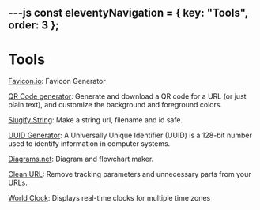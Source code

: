 ---js
const eleventyNavigation = {
	key: "Tools",
	order: 3
};
---

<h1>Tools</h1>

<a href="https://favicon.io/" target="_blank">Favicon.io</a>: Favicon Generator

<a href="https://it-tools.tech/qrcode-generator" target="_blank">QR Code generator</a>: Generate and download a QR code for a URL (or just plain text), and customize the background and foreground colors.

<a href="https://it-tools.tech/slugify-string" target="_blank">Slugify String</a>: Make a string url, filename and id safe.

<a href="https://it-tools.tech/uuid-generator" target="_blank">UUID Generator</a>: A Universally Unique Identifier (UUID) is a 128-bit number used to identify information in computer systems.

<a href="https://app.diagrams.net/" target="_blank">Diagrams.net</a>: Diagram and flowchart maker.

<a href="https://clean-url.pages.dev/" target="_blank">Clean URL</a>: Remove tracking parameters and unnecessary parts from your URLs.

<a href="https://clock-7hk.pages.dev/" target="_blank">World Clock</a>: Displays real-time clocks for multiple time zones
